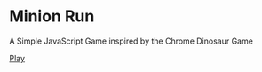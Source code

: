 # Minion Run
A Simple JavaScript Game inspired by the Chrome Dinosaur Game

[Play](https://s-ashwin.github.io/minion-run/)
